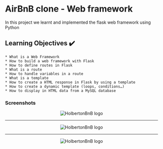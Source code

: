 # AirBnB clone - Web framework

In this project we learnt and implemented the flask web framework using Python

## Learning Objectives :heavy_check_mark:
```
* What is a Web Framework
* How to build a web framework with Flask
* How to define routes in Flask
* What is a route
* How to handle variables in a route
* What is a template
* How to create a HTML response in Flask by using a template
* How to create a dynamic template (loops, conditions…)
* How to display in HTML data from a MySQL database
```

### Screenshots
<p align="center">
  <img src="https://github.com/bdbaraban/AirBnB_clone_v2/blob/master/assets/hbnbscreenshot.png"
       alt="HolbertonBnB logo">
</p>

---

<p align="center">
  <img src="https://github.com/bdbaraban/AirBnB_clone_v2/blob/master/assets/hbnb2.png"
       alt="HolbertonBnB logo">
</p>

---

<p align="center">
  <img src="https://github.com/bdbaraban/AirBnB_clone_v2/blob/master/assets/hbnb3.png"
       alt="HolbertonBnB logo">
</p>

